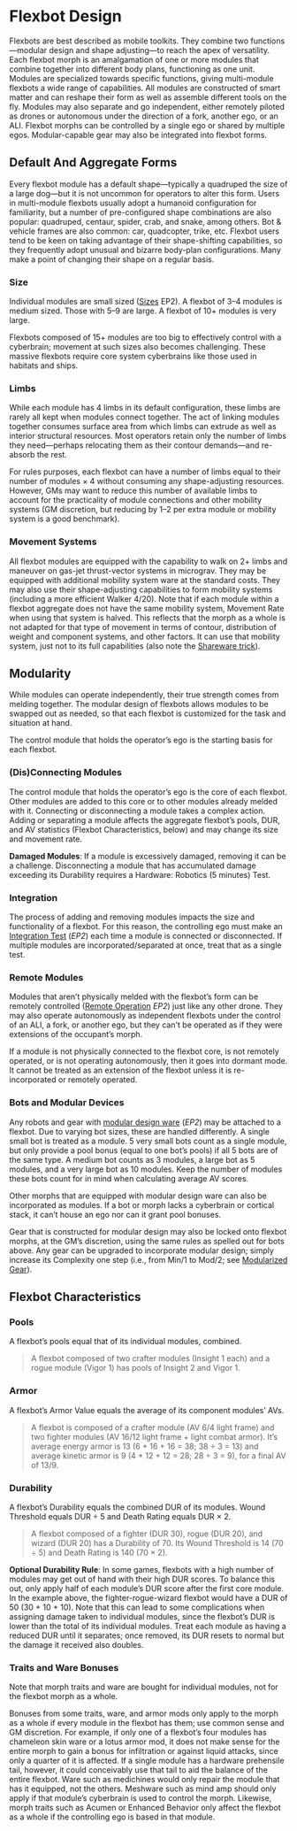 # Flexbot Design

Flexbots are best described as mobile toolkits. They combine two functions—modular design and shape adjusting—to reach the apex of versatility. Each flexbot morph is an amalgamation of one or more modules that combine together into different body plans, functioning as one unit. Modules are specialized towards specific functions, giving multi-module flexbots a wide range of capabilities. All modules are constructed of smart matter and can reshape their form as well as assemble different tools on the fly. Modules may also separate and go independent, either remotely piloted as drones or autonomous under the direction of a fork, another ego, or an ALI. Flexbot morphs can be controlled by a single ego or shared by multiple egos. Modular-capable gear may also be integrated into flexbot forms.

## Default And Aggregate Forms

Every flexbot module has a default shape—typically a quadruped the size of a large dog—but it is not uncommon for operators to alter this form. Users in multi-module flexbots usually adopt a humanoid configuration for familiarity, but a number of pre-configured shape combinations are also popular: quadruped, centaur, spider, crab, and snake, among others. Bot & vehicle frames are also common: car, quadcopter, trike, etc. Flexbot users tend to be keen on taking advantage of their shape-shifting capabilities, so they frequently adopt unusual and bizarre body-plan configurations. Many make a point of changing their shape on a regular basis.

### Size

Individual modules are small sized ([Sizes](../../12/21-other-action-factors.md#sizes) EP2). A flexbot of 3–4 modules is medium sized. Those with 5–9 are large. A flexbot of 10+ modules is very large.

Flexbots composed of 15+ modules are too big to effectively control with a cyberbrain; movement at such sizes also becomes challenging. These massive flexbots require core system cyberbrains like those used in habitats and ships.

### Limbs

While each module has 4 limbs in its default configuration, these limbs are rarely all kept when modules connect together. The act of linking modules together consumes surface area from which limbs can extrude as well as interior structural resources. Most operators retain only the number of limbs they need—perhaps relocating them as their contour demands—and re-absorb the rest.

For rules purposes, each flexbot can have a number of limbs equal to their number of modules × 4 without consuming any shape-adjusting resources. However, GMs may want to reduce this number of available limbs to account for the practicality of module connections and other mobility systems (GM discretion, but reducing by 1–2 per extra module or mobility system is a good benchmark).

### Movement Systems

All flexbot modules are equipped with the capability to walk on 2+ limbs and maneuver on gas-jet thrust-vector systems in micrograv. They may be equipped with additional mobility system ware at the standard costs. They may also use their shape-adjusting capabilities to form mobility systems (including a more efficient Walker 4/20). Note that if each module within a flexbot aggregate does not have the same mobility system, Movement Rate when using that system is halved. This reflects that the morph as a whole is not adapted for that type of movement in terms of contour, distribution of weight and component systems, and other factors. It can use that mobility system, just not to its full capabilities (also note the [Shareware trick](05-flexbot-tricks.md#shareware)).

## Modularity

While modules can operate independently, their true strength comes from melding together. The modular design of flexbots allows modules to be swapped out as needed, so that each flexbot is customized for the task and situation at hand.

The control module that holds the operator’s ego is the starting basis for each flexbot.

### (Dis)Connecting Modules

The control module that holds the operator’s ego is the core of each flexbot. Other modules are added to this core or to other modules already melded with it. Connecting or disconnecting a module takes a complex action. Adding or separating a module affects the aggregate flexbot’s pools, DUR, and AV statistics (Flexbot Characteristics, below) and may change its size and movement rate.

**Damaged Modules**: If a module is excessively damaged, removing it can be a challenge. Disconnecting a module that has accumulated damage exceeding its Durability requires a Hardware: Robotics (5 minutes) Test.

### Integration

The process of adding and removing modules impacts the size and functionality of a flexbot. For this reason, the controlling ego must make an [Integration Test](../../15/02-resleeving.md#integration-test) (_EP2_) each time a module is connected or disconnected. If multiple modules are incorporated/separated at once, treat that as a single test.

### Remote Modules

Modules that aren’t physically melded with the flexbot’s form can be remotely controlled ([Remote Operation](../../16/21-robots.md#remote-operations) _EP2_) just like any other drone. They may also operate autonomously as independent flexbots under the control of an ALI, a fork, or another ego, but they can't be operated as if they were extensions of the occupant’s morph.

If a module is not physically connected to the flexbot core, is not remotely operated, or is not operating autonomously, then it goes into dormant mode. It cannot be treated as an extension of the flexbot unless it is re-incorporated or remotely operated.

### Bots and Modular Devices

Any robots and gear with [modular design ware](../../16/11-physical-augmentations.md) (_EP2_) may be attached to a flexbot. Due to varying bot sizes, these are handled differently. A single small bot is treated as a module. 5 very small bots count as a single module, but only provide a pool bonus (equal to one bot’s pools) if all 5 bots are of the same type. A medium bot counts as 3 modules, a large bot as 5 modules, and a very large bot as 10 modules. Keep the number of modules these bots count for in mind when calculating average AV scores.

Other morphs that are equipped with modular design ware can also be incorporated as modules. If a bot or morph lacks a cyberbrain or cortical stack, it can’t house an ego nor can it grant pool bonuses.

Gear that is constructed for modular design may also be locked onto flexbot morphs, at the GM’s discretion, using the same rules as spelled out for bots above. Any gear can be upgraded to incorporate modular design; simply increase its Complexity one step (i.e., from Min/1 to Mod/2; see [Modularized Gear](06-upgrades.md#modularized-gear)).

## Flexbot Characteristics

### Pools

A flexbot’s pools equal that of its individual modules, combined.

<blockquote>

A flexbot composed of two crafter modules (Insight 1 each) and a rogue module (Vigor 1) has pools of Insight 2 and Vigor 1.

</blockquote>

### Armor

A flexbot’s Armor Value equals the average of its component modules’ AVs.

<blockquote>

A flexbot is composed of a crafter module (AV 6/4 light frame) and two fighter modules (AV 16/12 light frame + light combat armor). It’s average energy armor is 13 (6 + 16 + 16 = 38; 38 ÷ 3 = 13) and average kinetic armor is 9 (4 + 12 + 12 = 28; 28 ÷ 3 = 9), for a final AV of 13/9.

</blockquote>

### Durability

A flexbot’s Durability equals the combined DUR of its modules. Wound Threshold equals DUR ÷ 5 and Death Rating equals DUR × 2.

<blockquote>

A flexbot composed of a fighter (DUR 30), rogue (DUR 20), and wizard (DUR 20) has a Durability of 70. Its Wound Threshold is 14 (70 ÷ 5) and Death Rating is 140 (70 × 2).

</blockquote>

**Optional Durability Rule**: In some games, flexbots with a high number of modules may get out of hand with their high DUR scores. To balance this out, only apply half of each module’s DUR score after the first core module. In the example above, the fighter-rogue-wizard flexbot would have a DUR of 50 (30 + 10 + 10). Note that this can lead to some complications when assigning damage taken to individual modules, since the flexbot’s DUR is lower than the total of its individual modules. Treat each module as having a reduced DUR until it separates; once removed, its DUR resets to normal but the damage it received also doubles.

### Traits and Ware Bonuses

Note that morph traits and ware are bought for individual modules, not for the flexbot morph as a whole.

Bonuses from some traits, ware, and armor mods only apply to the morph as a whole if every module in the flexbot has them; use common sense and GM discretion. For example, if only one of a flexbot’s four modules has chameleon skin ware or a lotus armor mod, it does not make sense for the entire morph to gain a bonus for infiltration or against liquid attacks, since only a quarter of it is affected. If a single module has a hardware prehensile tail, however, it could conceivably use that tail to aid the balance of the entire flexbot. Ware such as medichines would only repair the module that has it equipped, not the others. Meshware such as mind amp should only apply if that module’s cyberbrain is used to control the morph. Likewise, morph traits such as Acumen or Enhanced Behavior only affect the flexbot as a whole if the controlling ego is based in that module.
